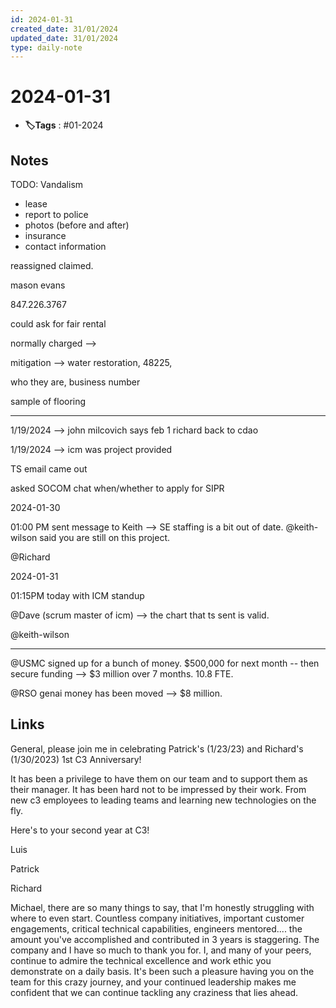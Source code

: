 ```yaml
---
id: 2024-01-31
created_date: 31/01/2024
updated_date: 31/01/2024
type: daily-note
---
```


# 2024-01-31
- **🏷️Tags** : #01-2024  

## Notes

TODO: Vandalism

- lease
- report to police
- photos (before and after)
- insurance
- contact information

reassigned claimed.

mason evans

847.226.3767

could ask for fair rental

normally charged --> 

mitigation --> water restoration, 48225, 

who they are, business number

sample of flooring

----

1/19/2024 --> john milcovich says feb 1 richard back to cdao

1/19/2024 --> icm was project provided

TS email came out

asked SOCOM chat when/whether to apply for SIPR

2024-01-30

01:00 PM sent message to Keith --> SE staffing is a bit out of date. @keith-wilson said you are still on this project. 

@Richard 

2024-01-31

01:15PM today with ICM standup

@Dave (scrum master of icm) --> the chart that ts sent is valid. 

@keith-wilson 

---
@USMC signed up for a bunch of money. $500,000 for next month -- then secure funding --> $3 million over 7 months. 10.8 FTE. 

@RSO genai money has been moved --> $8 million.

## Links

General, please join me in celebrating Patrick's (1/23/23) and Richard's (1/30/2023) 1st C3 Anniversary! 

It has been a privilege to have them on our team and to support them as their manager. It has been hard not to be impressed by their work. From new c3 employees to leading teams and learning new technologies on the fly. 

Here's to your second year at C3!

Luis

Patrick

Richard



Michael, there are so many things to say, that I'm honestly struggling with where to even start. Countless company initiatives, important customer engagements, critical technical capabilities, engineers mentored.... the amount you've accomplished and contributed in 3 years is staggering. The company and I have so much to thank you for. I, and many of your peers, continue to admire the technical excellence and work ethic you demonstrate on a daily basis. It's been such a pleasure having you on the team for this crazy journey, and your continued leadership makes me confident that we can continue tackling any craziness that lies ahead.